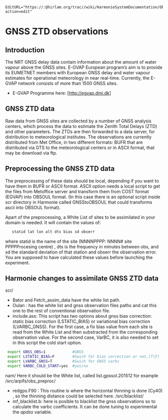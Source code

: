 ```@meta
EditURL="https://:@hirlam.org/trac//wiki/HarmonieSystemDocumentation/ObservationHowto/GNSS?action=edit"
```

# GNSS ZTD observations

## Introduction
The NRT GNSS delay data contain information about the amount of water vapour above the GNSS sites. 
E-GVAP European program’s aim is to provide its EUMETNET members with European GNSS delay and water vapour estimates for operational meteorology in near real-time. Currently, the E-GVAP network consists of more than 1500 GNSS sites.
* E-GVAP Programme here: [http://egvap.dmi.dk]
## GNSS ZTD data
Raw data from GNSS sites are collected by a number of GNSS analysis centers, which process the data to estimate the Zenith Total Delays (ZTD) and other parameters. The ZTDs are then forwarded to a data server, for distribution to meteorological institutes. The observations are currently distributed from Met Office, in two different formats: BUFR that are distributed via GTS to the meteorological centers or in ASCII format, that may be download via ftp.
## Preprocessing the GNSS ZTD data
The preprocessing of these data should be local, depending if you want to have them in BUFR or ASCII format.  ASCII option needs a local script to get the files from Metoffice server and transform them from COST format (EGVAP) into OBSOUL format. (In this case there is an optional script inside scr directory in Harmonie called GNSStoOBSOUL that could transforms ascii into OBSOUL format).

Apart of the preprocessing, a White List of sites to be assimilated in your domain is needed. It will contain the values of:
```bash
   statid lat lon alt dts bias sd obserr
```
where statid is the name of the site (NNNNPPPP: NNNN# site PPPPProcesing centre) , dts is the frequency in minutes between obs, and sd the standard deviation of that station  and obserr the observation error. You are supposed to have calculated these values before launching the experiment.

## Harmonie changes to assimilate GNSS ZTD data
scr/
* Bator and Fetch_assim_data have the white list path.
* Oulan : has the white list and gnss observation files paths and cat this one to the rest of conventional observation file.   
* include.ass: 
This script has two options about gnss bias correction: static bias correction (LSTATIC_BIAS) or variational bias correction (LVARBC_GNSS). 
For the first case, a fix bias value from each site is read from the White List and then substracted from the corresponding observation value. For the second case, VarBC, it is also  needed to set in this script the  cold start option.
```bash
 export GNSS_OBS=1            #GNSS
 export LSTATIC_BIAS=F        #Swich for bias correction or not,(T|F)
 export LVARBC_GNSS=T         #Swich for GNSS varbc
 export VARBC_COLD_START=yes  #yes/no
```

nam/
 Here it should be the White list, called list.gpssol.201512 for example 
/src/arpifs/obs_preproc/
* redgps.F90 : This routine is where the horizontal thinning is done (Cy40) , so the thinning distance  could be selected here.
/src/blacklist/
* mf_blacklist.b: here is posible to blacklist the gnss observations so to calculate the varbc coefficients. It can be done tuning to experimental the *apdss* variable.

